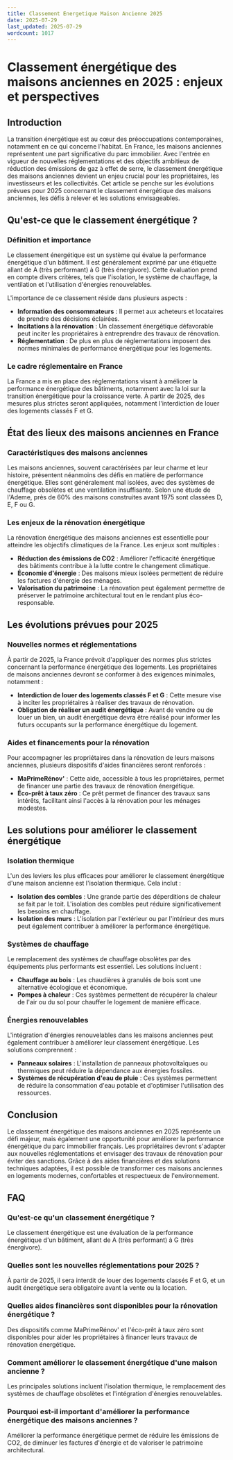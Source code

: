 ```yaml
---
title: Classement Energetique Maison Ancienne 2025
date: 2025-07-29
last_updated: 2025-07-29
wordcount: 1017
---
```


# Classement énergétique des maisons anciennes en 2025 : enjeux et perspectives

## Introduction

La transition énergétique est au cœur des préoccupations contemporaines, notamment en ce qui concerne l'habitat. En France, les maisons anciennes représentent une part significative du parc immobilier. Avec l'entrée en vigueur de nouvelles réglementations et des objectifs ambitieux de réduction des émissions de gaz à effet de serre, le classement énergétique des maisons anciennes devient un enjeu crucial pour les propriétaires, les investisseurs et les collectivités. Cet article se penche sur les évolutions prévues pour 2025 concernant le classement énergétique des maisons anciennes, les défis à relever et les solutions envisageables.

## Qu'est-ce que le classement énergétique ?

### Définition et importance

Le classement énergétique est un système qui évalue la performance énergétique d'un bâtiment. Il est généralement exprimé par une étiquette allant de A (très performant) à G (très énergivore). Cette évaluation prend en compte divers critères, tels que l'isolation, le système de chauffage, la ventilation et l'utilisation d'énergies renouvelables. 

L'importance de ce classement réside dans plusieurs aspects :
- **Information des consommateurs** : Il permet aux acheteurs et locataires de prendre des décisions éclairées.
- **Incitations à la rénovation** : Un classement énergétique défavorable peut inciter les propriétaires à entreprendre des travaux de rénovation.
- **Réglementation** : De plus en plus de réglementations imposent des normes minimales de performance énergétique pour les logements.

### Le cadre réglementaire en France

La France a mis en place des réglementations visant à améliorer la performance énergétique des bâtiments, notamment avec la loi sur la transition énergétique pour la croissance verte. À partir de 2025, des mesures plus strictes seront appliquées, notamment l'interdiction de louer des logements classés F et G.

## État des lieux des maisons anciennes en France

### Caractéristiques des maisons anciennes

Les maisons anciennes, souvent caractérisées par leur charme et leur histoire, présentent néanmoins des défis en matière de performance énergétique. Elles sont généralement mal isolées, avec des systèmes de chauffage obsolètes et une ventilation insuffisante. Selon une étude de l'Ademe, près de 60% des maisons construites avant 1975 sont classées D, E, F ou G.

### Les enjeux de la rénovation énergétique

La rénovation énergétique des maisons anciennes est essentielle pour atteindre les objectifs climatiques de la France. Les enjeux sont multiples :
- **Réduction des émissions de CO2** : Améliorer l'efficacité énergétique des bâtiments contribue à la lutte contre le changement climatique.
- **Économie d'énergie** : Des maisons mieux isolées permettent de réduire les factures d'énergie des ménages.
- **Valorisation du patrimoine** : La rénovation peut également permettre de préserver le patrimoine architectural tout en le rendant plus éco-responsable.

## Les évolutions prévues pour 2025

### Nouvelles normes et réglementations

À partir de 2025, la France prévoit d'appliquer des normes plus strictes concernant la performance énergétique des logements. Les propriétaires de maisons anciennes devront se conformer à des exigences minimales, notamment :
- **Interdiction de louer des logements classés F et G** : Cette mesure vise à inciter les propriétaires à réaliser des travaux de rénovation.
- **Obligation de réaliser un audit énergétique** : Avant de vendre ou de louer un bien, un audit énergétique devra être réalisé pour informer les futurs occupants sur la performance énergétique du logement.

### Aides et financements pour la rénovation

Pour accompagner les propriétaires dans la rénovation de leurs maisons anciennes, plusieurs dispositifs d'aides financières seront renforcés :
- **MaPrimeRénov'** : Cette aide, accessible à tous les propriétaires, permet de financer une partie des travaux de rénovation énergétique.
- **Éco-prêt à taux zéro** : Ce prêt permet de financer des travaux sans intérêts, facilitant ainsi l'accès à la rénovation pour les ménages modestes.

## Les solutions pour améliorer le classement énergétique

### Isolation thermique

L'un des leviers les plus efficaces pour améliorer le classement énergétique d'une maison ancienne est l'isolation thermique. Cela inclut :
- **Isolation des combles** : Une grande partie des déperditions de chaleur se fait par le toit. L'isolation des combles peut réduire significativement les besoins en chauffage.
- **Isolation des murs** : L'isolation par l'extérieur ou par l'intérieur des murs peut également contribuer à améliorer la performance énergétique.

### Systèmes de chauffage

Le remplacement des systèmes de chauffage obsolètes par des équipements plus performants est essentiel. Les solutions incluent :
- **Chauffage au bois** : Les chaudières à granulés de bois sont une alternative écologique et économique.
- **Pompes à chaleur** : Ces systèmes permettent de récupérer la chaleur de l'air ou du sol pour chauffer le logement de manière efficace.

### Énergies renouvelables

L'intégration d'énergies renouvelables dans les maisons anciennes peut également contribuer à améliorer leur classement énergétique. Les solutions comprennent :
- **Panneaux solaires** : L'installation de panneaux photovoltaïques ou thermiques peut réduire la dépendance aux énergies fossiles.
- **Systèmes de récupération d'eau de pluie** : Ces systèmes permettent de réduire la consommation d'eau potable et d'optimiser l'utilisation des ressources.

## Conclusion

Le classement énergétique des maisons anciennes en 2025 représente un défi majeur, mais également une opportunité pour améliorer la performance énergétique du parc immobilier français. Les propriétaires devront s'adapter aux nouvelles réglementations et envisager des travaux de rénovation pour éviter des sanctions. Grâce à des aides financières et des solutions techniques adaptées, il est possible de transformer ces maisons anciennes en logements modernes, confortables et respectueux de l'environnement.

## FAQ

### Qu'est-ce qu'un classement énergétique ?

Le classement énergétique est une évaluation de la performance énergétique d'un bâtiment, allant de A (très performant) à G (très énergivore).

### Quelles sont les nouvelles réglementations pour 2025 ?

À partir de 2025, il sera interdit de louer des logements classés F et G, et un audit énergétique sera obligatoire avant la vente ou la location.

### Quelles aides financières sont disponibles pour la rénovation énergétique ?

Des dispositifs comme MaPrimeRénov' et l'éco-prêt à taux zéro sont disponibles pour aider les propriétaires à financer leurs travaux de rénovation énergétique.

### Comment améliorer le classement énergétique d'une maison ancienne ?

Les principales solutions incluent l'isolation thermique, le remplacement des systèmes de chauffage obsolètes et l'intégration d'énergies renouvelables.

### Pourquoi est-il important d'améliorer la performance énergétique des maisons anciennes ?

Améliorer la performance énergétique permet de réduire les émissions de CO2, de diminuer les factures d'énergie et de valoriser le patrimoine architectural.
